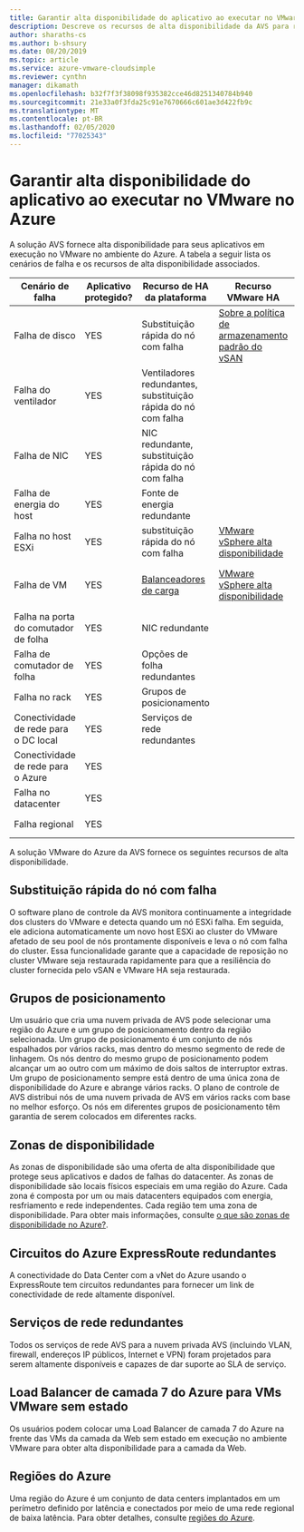 ```yaml
---
title: Garantir alta disponibilidade do aplicativo ao executar no VMware no Azure
description: Descreve os recursos de alta disponibilidade da AVS para resolver cenários comuns de falha de aplicativo para aplicativos executados em uma nuvem privada de AVS
author: sharaths-cs
ms.author: b-shsury
ms.date: 08/20/2019
ms.topic: article
ms.service: azure-vmware-cloudsimple
ms.reviewer: cynthn
manager: dikamath
ms.openlocfilehash: b32f7f3f38098f935382cce46d8251340784b940
ms.sourcegitcommit: 21e33a0f3fda25c91e7670666c601ae3d422fb9c
ms.translationtype: MT
ms.contentlocale: pt-BR
ms.lasthandoff: 02/05/2020
ms.locfileid: "77025343"
---
```

# <a name="ensure-application-high-availability-when-running-in-vmware-on-azure"></a>Garantir alta disponibilidade do aplicativo ao executar no VMware no Azure

A solução AVS fornece alta disponibilidade para seus aplicativos em execução no VMware no ambiente do Azure. A tabela a seguir lista os cenários de falha e os recursos de alta disponibilidade associados.

| Cenário de falha | Aplicativo protegido? | Recurso de HA da plataforma | Recurso VMware HA | Recurso de HA do Azure |
------------ | ------------- | ------------ | ------------ | ------------- |
| Falha de disco | YES | Substituição rápida do nó com falha | [Sobre a política de armazenamento padrão do vSAN](https://docs.vmware.com/en/VMware-vSphere/6.7/com.vmware.vsphere.virtualsan.doc/GUID-C228168F-6807-4C2A-9D74-E584CAF49A2A.html) |
| Falha do ventilador | YES | Ventiladores redundantes, substituição rápida do nó com falha |  |  |
| Falha de NIC | YES | NIC redundante, substituição rápida do nó com falha
| Falha de energia do host | YES | Fonte de energia redundante |  |  |
| Falha no host ESXi | YES | substituição rápida do nó com falha | [VMware vSphere alta disponibilidade](https://www.vmware.com/products/vsphere/high-availability.html) |  |  |
| Falha de VM | YES | [Balanceadores de carga](load-balancers.md)  | [VMware vSphere alta disponibilidade](https://www.vmware.com/products/vsphere/high-availability.html) | Azure Load Balancer para VMs VMware sem estado |
| Falha na porta do comutador de folha | YES | NIC redundante |  |  |
| Falha de comutador de folha | YES | Opções de folha redundantes |  |  |
| Falha no rack | YES | Grupos de posicionamento |  |  |
| Conectividade de rede para o DC local | YES  | Serviços de rede redundantes |  | Circuitos de ER redundantes |
| Conectividade de rede para o Azure | YES | |  | Circuitos de ER redundantes |
| Falha no datacenter | YES |  |  | Zonas de disponibilidade |
| Falha regional | YES  |  |  | Regiões do Azure |

A solução VMware do Azure da AVS fornece os seguintes recursos de alta disponibilidade.

## <a name="fast-replacement-of-failed-node"></a>Substituição rápida do nó com falha

O software plano de controle da AVS monitora continuamente a integridade dos clusters do VMware e detecta quando um nó ESXi falha. Em seguida, ele adiciona automaticamente um novo host ESXi ao cluster do VMware afetado de seu pool de nós prontamente disponíveis e leva o nó com falha do cluster. Essa funcionalidade garante que a capacidade de reposição no cluster VMware seja restaurada rapidamente para que a resiliência do cluster fornecida pelo vSAN e VMware HA seja restaurada.

## <a name="placement-groups"></a>Grupos de posicionamento

Um usuário que cria uma nuvem privada de AVS pode selecionar uma região do Azure e um grupo de posicionamento dentro da região selecionada. Um grupo de posicionamento é um conjunto de nós espalhados por vários racks, mas dentro do mesmo segmento de rede de linhagem. Os nós dentro do mesmo grupo de posicionamento podem alcançar um ao outro com um máximo de dois saltos de interruptor extras. Um grupo de posicionamento sempre está dentro de uma única zona de disponibilidade do Azure e abrange vários racks. O plano de controle de AVS distribui nós de uma nuvem privada de AVS em vários racks com base no melhor esforço. Os nós em diferentes grupos de posicionamento têm garantia de serem colocados em diferentes racks.

## <a name="availability-zones"></a>Zonas de disponibilidade

As zonas de disponibilidade são uma oferta de alta disponibilidade que protege seus aplicativos e dados de falhas do datacenter. As zonas de disponibilidade são locais físicos especiais em uma região do Azure. Cada zona é composta por um ou mais datacenters equipados com energia, resfriamento e rede independentes. Cada região tem uma zona de disponibilidade. Para obter mais informações, consulte [o que são zonas de disponibilidade no Azure?](../availability-zones/az-overview.md).

## <a name="redundant-azure-expressroute-circuits"></a>Circuitos do Azure ExpressRoute redundantes

A conectividade do Data Center com a vNet do Azure usando o ExpressRoute tem circuitos redundantes para fornecer um link de conectividade de rede altamente disponível.

## <a name="redundant-networking-services"></a>Serviços de rede redundantes

Todos os serviços de rede AVS para a nuvem privada AVS (incluindo VLAN, firewall, endereços IP públicos, Internet e VPN) foram projetados para serem altamente disponíveis e capazes de dar suporte ao SLA de serviço.

## <a name="azure-layer-7-load-balancer-for-stateless-vmware-vms"></a>Load Balancer de camada 7 do Azure para VMs VMware sem estado

Os usuários podem colocar uma Load Balancer de camada 7 do Azure na frente das VMs da camada da Web sem estado em execução no ambiente VMware para obter alta disponibilidade para a camada da Web.

## <a name="azure-regions"></a>Regiões do Azure

Uma região do Azure é um conjunto de data centers implantados em um perímetro definido por latência e conectados por meio de uma rede regional de baixa latência. Para obter detalhes, consulte [regiões do Azure](https://azure.microsoft.com/global-infrastructure/regions).
